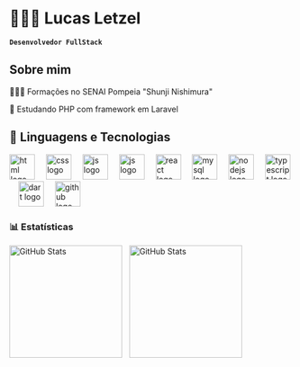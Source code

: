 # 👨🏻‍💻 Lucas Letzel

**`Desenvolvedor FullStack`**

## Sobre mim
👨🏻‍🎓 Formações no SENAI Pompeia "Shunji Nishimura"

📘 Estudando PHP com framework em Laravel



## 🤖 Linguagens e Tecnologias
<div align="left">
  <img src="https://skillicons.dev/icons?i=html" height="45" alt="html logo"  />
  <img width="12" />
  <img src="https://skillicons.dev/icons?i=css" height="45" alt="css logo"  />
  <img width="12" />
  <img src="https://skillicons.dev/icons?i=js" height="45" alt="js logo"  />
  <img width="12" />
  <img src="https://skillicons.dev/icons?i=python" height="45" alt="js logo"  />
  <img width="12" />
  <img src="https://skillicons.dev/icons?i=react" height="45" alt="react logo"  />
  <img width="12" />
  <img src="https://skillicons.dev/icons?i=mysql" height="45" alt="mysql logo"  />
  <img width="12" />
  <img src="https://skillicons.dev/icons?i=nodejs" height="45" alt="nodejs logo"  />
  <img width="12" />
  <img src="https://skillicons.dev/icons?i=typescript" height="45" alt="typescript logo"  />
  <img width="12" />
  <img src="https://skillicons.dev/icons?i=dart" height="45" alt="dart logo"  />
  <img width="12" />
  <img src="https://skillicons.dev/icons?i=github" height="45" alt="github logo"  />
</div>




### 📊 Estatísticas
<p>
  <img 
    align="left" 
    alt="GitHub Stats" 
    height="200" 
    style="padding-right: 10px;" 
    src="https://github-readme-stats.vercel.app/api?username=LLetzel&show_icons=true&theme=tokyonight&include_all_commits=true&locale=pt-br" 
  />

<img 
      align="left" 
      alt="GitHub Stats" 
      height="200" 
      src="https://github-readme-stats.vercel.app/api/top-langs/?username=LLetzel&theme=tokyonight&layout=compact&custom_title=Tecnologias&langs_count=9" 
  />

</p>

